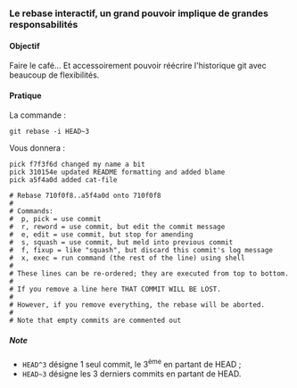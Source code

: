 ### Le rebase interactif, un grand pouvoir implique de grandes responsabilités

#### Objectif

Faire le café... Et accessoirement pouvoir réécrire l'historique git avec beaucoup de flexibilités.

#### Pratique

La commande :

```
git rebase -i HEAD~3
```

Vous donnera :

```
pick f7f3f6d changed my name a bit
pick 310154e updated README formatting and added blame
pick a5f4a0d added cat-file

# Rebase 710f0f8..a5f4a0d onto 710f0f8
#
# Commands:
#  p, pick = use commit
#  r, reword = use commit, but edit the commit message
#  e, edit = use commit, but stop for amending
#  s, squash = use commit, but meld into previous commit
#  f, fixup = like "squash", but discard this commit's log message
#  x, exec = run command (the rest of the line) using shell
#
# These lines can be re-ordered; they are executed from top to bottom.
#
# If you remove a line here THAT COMMIT WILL BE LOST.
#
# However, if you remove everything, the rebase will be aborted.
#
# Note that empty commits are commented out
```

##### Note

- `HEAD^3` désigne 1 seul commit, le 3<sup>ème</sup> en partant de HEAD ; 
- `HEAD~3` désigne les 3 derniers commits en partant de HEAD.
